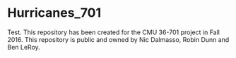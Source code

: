 # Hurricanes_701
Test.
This repository has been created for the CMU 36-701 project in Fall 2016. This repository is public and owned by Nic Dalmasso, Robin Dunn and Ben LeRoy.
